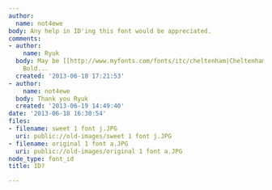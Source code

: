 ```yaml
---
author:
  name: not4ewe
body: Any help in ID'ing this font would be appreciated.
comments:
- author:
    name: Ryuk
  body: May be [[http://www.myfonts.com/fonts/itc/cheltenham|Cheltenham]] Condensed
    Bold...
  created: '2013-06-18 17:21:53'
- author:
    name: not4ewe
  body: Thank you Ryuk
  created: '2013-06-19 14:49:40'
date: '2013-06-18 16:30:54'
files:
- filename: sweet 1 font j.JPG
  uri: public://old-images/sweet 1 font j.JPG
- filename: original 1 font a.JPG
  uri: public://old-images/original 1 font a.JPG
node_type: font_id
title: ID?

---
```


